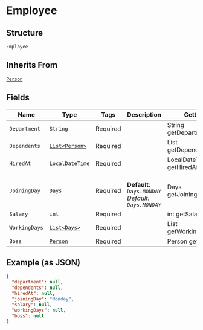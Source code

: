 
# Employee

## Structure

`Employee`

## Inherits From

[`Person`](/doc/models/person.md)

## Fields

| Name | Type | Tags | Description | Getter | Setter |
|  --- | --- | --- | --- | --- | --- |
| `Department` | `String` | Required | <testing><br> | String getDepartment() | setDepartment(String department) |
| `Dependents` | [`List<Person>`](/doc/models/person.md) | Required | <testing><br> | List<Person> getDependents() | setDependents(List<Person> dependents) |
| `HiredAt` | `LocalDateTime` | Required | <testing><br> | LocalDateTime getHiredAt() | setHiredAt(LocalDateTime hiredAt) |
| `JoiningDay` | [`Days`](/doc/models/days.md) | Required | <testing><br>**Default**: `Days.MONDAY`<br>*Default: `Days.MONDAY`* | Days getJoiningDay() | setJoiningDay(Days joiningDay) |
| `Salary` | `int` | Required | <testing><br> | int getSalary() | setSalary(int salary) |
| `WorkingDays` | [`List<Days>`](/doc/models/days.md) | Required | <testing><br> | List<Days> getWorkingDays() | setWorkingDays(List<Days> workingDays) |
| `Boss` | [`Person`](/doc/models/person.md) | Required | <testing><br> | Person getBoss() | setBoss(Person boss) |

## Example (as JSON)

```json
{
  "department": null,
  "dependents": null,
  "hiredAt": null,
  "joiningDay": "Monday",
  "salary": null,
  "workingDays": null,
  "boss": null
}
```

